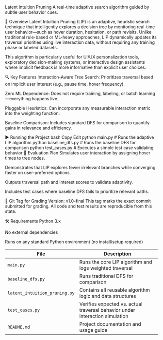 Latent Intuition Pruning
A real-time adaptive search algorithm guided by subtle user behavior cues.

📌 Overview
Latent Intuition Pruning (LIP) is an adaptive, heuristic search technique that intelligently explores a decision tree by monitoring real-time user behavior—such as hover duration, hesitation, or path revisits. Unlike traditional rule-based or ML-heavy approaches, LIP dynamically updates its traversal priorities using live interaction data, without requiring any training phase or labeled datasets.

This algorithm is particularly useful for UI/UX personalization tools, exploratory decision-making systems, or interactive design assistants where implicit feedback is more informative than explicit user choices.

🔍 Key Features
Interaction-Aware Tree Search: Prioritizes traversal based on implicit user interest (e.g., pause time, hover frequency).

Zero ML Dependence: Does not require training, labeling, or batch learning—everything happens live.

Pluggable Heuristics: Can incorporate any measurable interaction metric into the weighting function.

Baseline Comparison: Includes standard DFS for comparison to quantify gains in relevance and efficiency.

▶️ Running the Project
bash
Copy
Edit
python main.py           # Runs the adaptive LIP algorithm
python baseline_dfs.py   # Runs the baseline DFS for comparison
python test_cases.py     # Executes a simple test case validating behavior
🧪 Evaluation Plan
Simulates user interaction by assigning hover times to tree nodes.

Demonstrates that LIP explores fewer irrelevant branches while converging faster on user-preferred options.

Outputs traversal path and interest scores to validate adaptivity.

Includes test cases where baseline DFS fails to prioritize relevant paths.

🔖 Git Tag for Grading
Version: v1.0-final
This tag marks the exact commit submitted for grading. All code and test results are reproducible from this state.

🛠 Requirements
Python 3.x

No external dependencies

Runs on any standard Python environment (no install/setup required)

| File                          | Description                                                                  |
| ----------------------------- | ---------------------------------------------------------------------------- |
| `main.py`                     | Runs the core LIP algorithm and logs weighted traversal                      |
| `baseline_dfs.py`             | Runs traditional DFS for comparison                                          |
| `latent_intuition_pruning.py` | Contains all reusable algorithm logic and data structures                    |
| `test_cases.py`               | Verifies expected vs. actual traversal behavior under interaction simulation |
| `README.md`                   | Project documentation and usage guide                                        |
